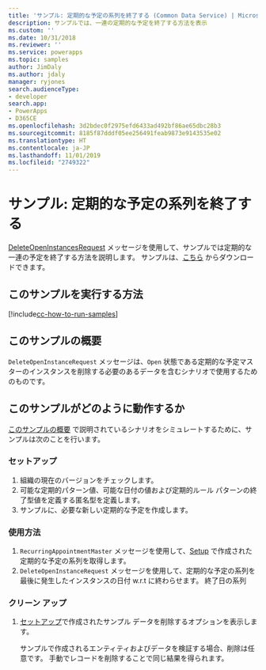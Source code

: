 ```yaml
---
title: 'サンプル: 定期的な予定の系列を終了する (Common Data Service) | Microsoft Docs'
description: サンプルでは、一連の定期的な予定を終了する方法を表示
ms.custom: ''
ms.date: 10/31/2018
ms.reviewer: ''
ms.service: powerapps
ms.topic: samples
author: JimDaly
ms.author: jdaly
manager: ryjones
search.audienceType:
- developer
search.app:
- PowerApps
- D365CE
ms.openlocfilehash: 3d2bdec0f2975efd6433ad492bf86ae65dbc28b3
ms.sourcegitcommit: 8185f87dddf05ee256491feab9873e9143535e02
ms.translationtype: HT
ms.contentlocale: ja-JP
ms.lasthandoff: 11/01/2019
ms.locfileid: "2749322"
---
```

# <a name="sample-end-a-recurring-appointment-series"></a>サンプル: 定期的な予定の系列を終了する

<!-- https://docs.microsoft.com/dynamics365/customer-engagement/developer/sample-end-recurring-appointment-series -->

[DeleteOpenInstancesRequest](https://docs.microsoft.com/dotnet/api/microsoft.crm.sdk.messages.deleteopeninstancesrequest?view=dynamics-general-ce-9) メッセージを使用して、サンプルでは定期的な一連の予定を終了する方法を説明します。 サンプルは、[こちら](https://github.com/Microsoft/PowerApps-Samples/tree/master/cds/orgsvc/C%23/EndRecurringAppointment) からダウンロードできます。

## <a name="how-to-run-this-sample"></a>このサンプルを実行する方法

[!include[cc-how-to-run-samples](../../includes/cc-how-to-run-samples.md)]

## <a name="what-this-sample-does"></a>このサンプルの概要

`DeleteOpenInstanceRequest` メッセージは、`Open` 状態である定期的な予定マスターのインスタンスを削除する必要のあるデータを含むシナリオで使用するためのものです。

## <a name="how-this-sample-works"></a>このサンプルがどのように動作するか

[このサンプルの概要](#what-this-sample-does) で説明されているシナリオをシミュレートするために、サンプルは次のことを行います。

### <a name="setup"></a>セットアップ

1. 組織の現在のバージョンをチェックします。
2. 可能な定期的パターン値、可能な日付の値および定期的ルール パターンの終了型値を定義する匿名型を定義します。
3. サンプルに、必要な新しい定期的な予定を作成します。

### <a name="demonstrate"></a>使用方法

1. `RecurringAppointmentMaster` メッセージを使用して、[Setup](#setup) で作成された定期的な予定の系列を取得します。
2. `DeleteOpenInstanceRequest` メッセージを使用して、定期的な予定の系列を最後に発生したインスタンスの日付 w.r.t に終わらせます。 終了日の系列

### <a name="clean-up"></a>クリーン アップ

1. [セットアップ](#setup)で作成されたサンプル データを削除するオプションを表示します。

    サンプルで作成されるエンティティおよびデータを検証する場合、削除は任意です。 手動でレコードを削除することで同じ結果を得られます。
